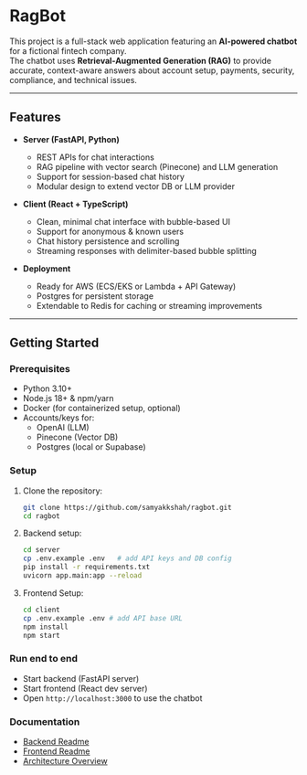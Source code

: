 # RagBot

This project is a full-stack web application featuring an **AI-powered chatbot** for a fictional fintech company.  
The chatbot uses **Retrieval-Augmented Generation (RAG)** to provide accurate, context-aware answers about account setup, payments, security, compliance, and technical issues.

---

## Features

- **Server (FastAPI, Python)**

  - REST APIs for chat interactions
  - RAG pipeline with vector search (Pinecone) and LLM generation
  - Support for session-based chat history
  - Modular design to extend vector DB or LLM provider

- **Client (React + TypeScript)**

  - Clean, minimal chat interface with bubble-based UI
  - Support for anonymous & known users
  - Chat history persistence and scrolling
  - Streaming responses with delimiter-based bubble splitting

- **Deployment**
  - Ready for AWS (ECS/EKS or Lambda + API Gateway)
  - Postgres for persistent storage
  - Extendable to Redis for caching or streaming improvements

---

## Getting Started

### Prerequisites

- Python 3.10+
- Node.js 18+ & npm/yarn
- Docker (for containerized setup, optional)
- Accounts/keys for:
  - OpenAI (LLM)
  - Pinecone (Vector DB)
  - Postgres (local or Supabase)

### Setup

1.  Clone the repository:

    ```bash
    git clone https://github.com/samyakkshah/ragbot.git
    cd ragbot
    ```

2.  Backend setup:

    ```bash
    cd server
    cp .env.example .env   # add API keys and DB config
    pip install -r requirements.txt
    uvicorn app.main:app --reload
    ```

3.  Frontend Setup:
    ```bash
    cd client
    cp .env.example .env # add API base URL
    npm install
    npm start
    ```

### Run end to end

- Start backend (FastAPI server)
- Start frontend (React dev server)
- Open `http://localhost:3000` to use the chatbot

### Documentation

- [Backend Readme](server/README.md)
- [Frontend Readme](client/README.md)
- [Architecture Overview](docs/ARCHITECTURE.md)
